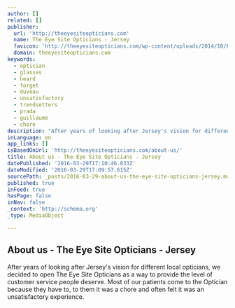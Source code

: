 ```yaml
---
author: []
related: []
publisher:
  url: 'http://theeyesiteopticians.com'
  name: The Eye Site Opticians - Jersey
  favicon: 'http://theeyesiteopticians.com/wp-content/uploads/2014/10/Eye-Site-Logo-1-pin.png'
  domain: theeyesiteopticians.com
keywords:
  - optician
  - glasses
  - heard
  - forget
  - duveau
  - unsatisfactory
  - trendsetters
  - prada
  - guillaume
  - chore
description: "After years of looking after Jersey's vision for different local opticians, we decided to open The Eye Site Opticians as a way to provide the level of customer service people deserve. Most of our patients come to the Optician because they have to, to them it was a chore and often felt it was an unsatisfactory experience."
inLanguage: en
app_links: []
isBasedOnUrl: 'http://theeyesiteopticians.com/about-us/'
title: About us - The Eye Site Opticians - Jersey
datePublished: '2016-03-29T17:10:46.833Z'
dateModified: '2016-03-29T17:09:57.615Z'
sourcePath: _posts/2016-03-29-about-us-the-eye-site-opticians-jersey.md
published: true
inFeed: true
hasPage: false
inNav: false
_context: 'http://schema.org'
_type: MediaObject

---
```

<article style=""><h1>About us - The Eye Site Opticians - Jersey</h1><p>After years of looking after Jersey's vision for different local opticians, we decided to open The Eye Site Opticians as a way to provide the level of customer service people deserve. Most of our patients come to the Optician because they have to, to them it was a chore and often felt it was an unsatisfactory experience.</p></article>
